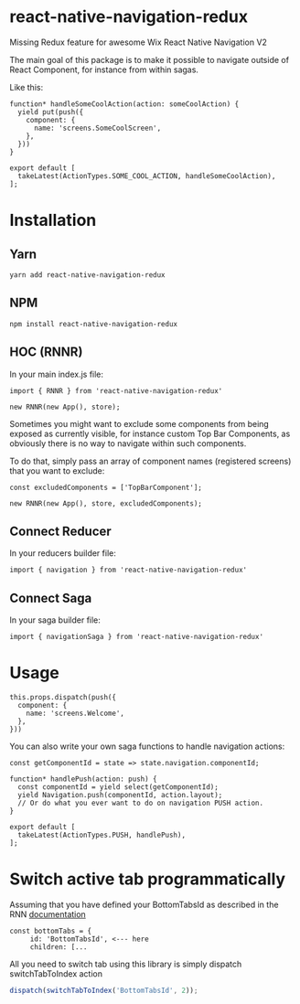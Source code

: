 # react-native-navigation-redux
Missing Redux feature for awesome Wix React Native Navigation V2

The main goal of this package is to make it possible to navigate outside of React Component, for instance from within sagas.

Like this:

```
function* handleSomeCoolAction(action: someCoolAction) {
  yield put(push({
    component: {
      name: 'screens.SomeCoolScreen',
    },
  }))
}

export default [
  takeLatest(ActionTypes.SOME_COOL_ACTION, handleSomeCoolAction),
];
```

# Installation
## Yarn
`yarn add react-native-navigation-redux`

## NPM
`npm install react-native-navigation-redux`

## HOC (RNNR)
In your main index.js file:

```
import { RNNR } from 'react-native-navigation-redux'
```

```
new RNNR(new App(), store);
```

Sometimes you might want to exclude some components from being exposed as currently visible, 
for instance custom Top Bar Components, as obviously there is no way to navigate within such components.

To do that, simply pass an array of component names (registered screens) that you want to exclude: 
```
const excludedComponents = ['TopBarComponent'];

new RNNR(new App(), store, excludedComponents);
```

## Connect Reducer
In your reducers builder file:

```import { navigation } from 'react-native-navigation-redux'```

## Connect Saga
In your saga builder file:

```import { navigationSaga } from 'react-native-navigation-redux'```

# Usage
```
this.props.dispatch(push({
  component: {
    name: 'screens.Welcome',
  },
}))
```

You can also write your own saga functions to handle navigation actions:
```
const getComponentId = state => state.navigation.componentId;

function* handlePush(action: push) {
  const componentId = yield select(getComponentId);
  yield Navigation.push(componentId, action.layout);
  // Or do what you ever want to do on navigation PUSH action.
}

export default [
  takeLatest(ActionTypes.PUSH, handlePush),
];
```

# Switch active tab programmatically
Assuming that you have defined your BottomTabsId as described in the RNN [documentation](https://wix.github.io/react-native-navigation/#/docs/layout-types?id=selecting-tabs-programmatically)

```
const bottomTabs = {
     id: 'BottomTabsId', <--- here
     children: [...
 ```
 
 All you need to switch tab using this library is simply dispatch switchTabToIndex action
 
 ```javascript
dispatch(switchTabToIndex('BottomTabsId', 2));
``` 
